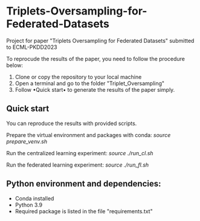 # Triplets-Oversampling-for-Federated-Datasets
Project for paper "Triplets Oversampling for Federated Datasets" submitted to ECML-PKDD2023

To reprocude the results of the paper, you need to follow the procedure below:
1. Clone or copy the repository to your local machine
2. Open a terminal and go to the folder "Triplet_Oversampling"
3. Follow •Quick start• to generate the results of the paper simply.

## Quick start
You can reproduce the results with provided scripts.

Prepare the virtual environment and packages with conda:
*source prepare_venv.sh*

Run the centralized learning experiment:
*source ./run_cl.sh*

Run the federated learning experiment:
*source ./run_fl.sh*


## Python environment and dependencies:
- Conda installed
- Python 3.9
- Required package is listed in the file "requirements.txt"
